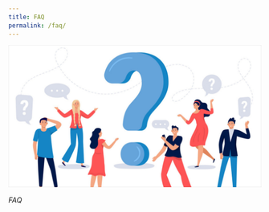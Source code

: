 ```yaml
---
title: FAQ
permalink: /faq/
---
```

![](/images/NDP22%20Website%2017May202219.jpg)

<i class="blue-text">
    FAQ
</i>